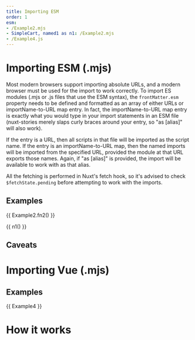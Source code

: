 ```yaml
---
title: Importing ESM
order: 1
esm:
- /Example2.mjs
- SimpleCart, named1 as n1: /Example2.mjs
- /Example4.js
---
```


# Importing ESM (.mjs)

Most modern browsers support importing absolute URLs, and a modern browser must be used for the import to work correctly. To import ES modules (.mjs or .js files that use the ESM syntax), the `frontMatter.esm` property needs to be defined and formatted as an array of either URLs or importName-to-URL map entry. In fact, the importName-to-URL map entry is exactly what you would type in your import statements in an ESM file (nuxt-stories merely slaps curly braces around your entry, so "as [alias]" will also work). 

If the entry is a URL, then all scripts in that file will be imported as the script name. If the entry is an importName-to-URL map, then the named imports will be imported from the specified URL, provided the module at that URL exports those names. Again, if "as [alias]" is provided, the import will be available to work with as that alias. 

All the fetching is performed in Nuxt's fetch hook, so it's advised to check `$fetchState.pending` before attempting to work with the imports.

## Examples
<div v-if="!$fetchState.pending">
<json :data="Example2" />

{{ Example2.fn2() }}

{{ n1() }}

<json :data="SimpleCart" />

</div>

## Caveats

# Importing Vue (.mjs)

## Examples
<Example4 />

{{ Example4 }}

# How it works
